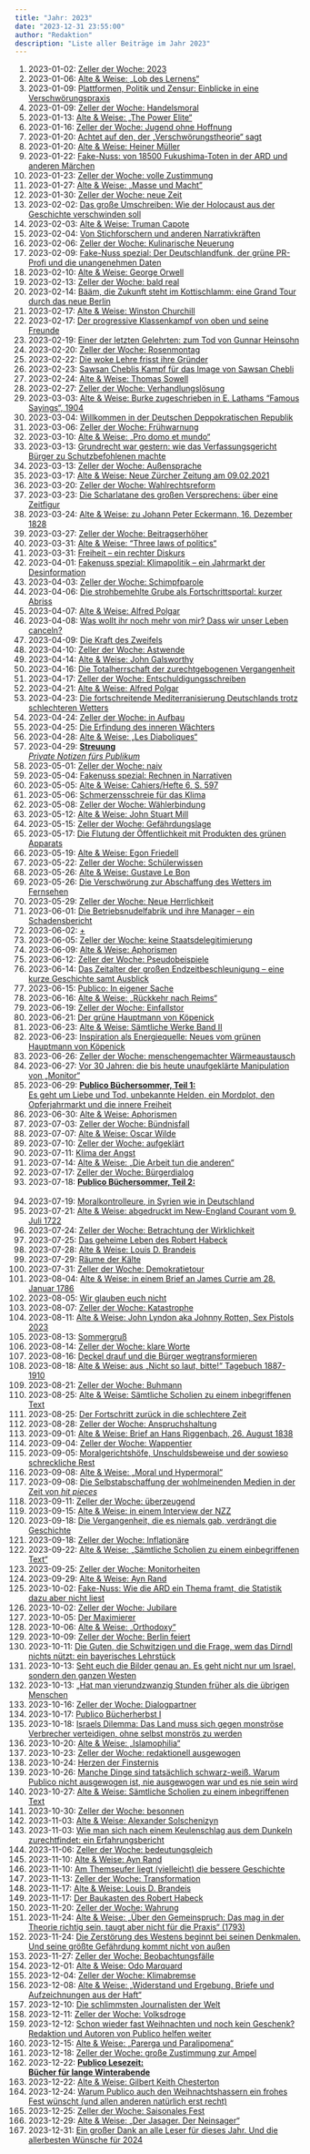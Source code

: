 ```yaml
---
title: "Jahr: 2023"
date: "2023-12-31 23:55:00"
author: "Redaktion"
description: "Liste aller Beiträge im Jahr 2023"
---
```


1. 2023-01-02: [Zeller der Woche: 2023](*<?=$rbase?>*/2023/01-zeller-der-woche-2023)
2. 2023-01-06: [Alte &amp; Weise: „Lob des Lernens“](*<?=$rbase?>*/2023/01-16592)
3. 2023-01-09: [Plattformen, Politik und Zensur: Einblicke in eine Verschwörungspraxis](*<?=$rbase?>*/2023/01-plattformen-politik-und-zensur-einblicke-in-eine-verschwoerungspraxis)
4. 2023-01-09: [Zeller der Woche: Handelsmoral](*<?=$rbase?>*/2023/01-zeller-der-woche-handelsmoral)
5. 2023-01-13: [Alte &amp; Weise: „The Power Elite“](*<?=$rbase?>*/2023/01-16640)
6. 2023-01-16: [Zeller der Woche: Jugend ohne Hoffnung](*<?=$rbase?>*/2023/01-zeller-der-woche-jugend-ohne-hoffnung)
7. 2023-01-20: [Achtet auf den, der „Verschwörungstheorie“ sagt](*<?=$rbase?>*/2023/01-achtet-auf-den-der-verschwoerungstheorie-sagt)
8. 2023-01-20: [Alte &amp; Weise: Heiner Müller](*<?=$rbase?>*/2023/01-16650)
9. 2023-01-22: [Fake-Nuss: von 18500 Fukushima-Toten in der ARD und anderen Märchen](*<?=$rbase?>*/2023/01-fake-nuss-von-18500-fukushima-toten-in-der-ard-und-anderen-maerchen)
10. 2023-01-23: [Zeller der Woche: volle Zustimmung](*<?=$rbase?>*/2023/01-zeller-der-woche-volle-zustimmung)
11. 2023-01-27: [Alte &amp; Weise: „Masse und Macht”](*<?=$rbase?>*/2023/01-16709)
12. 2023-01-30: [Zeller der Woche: neue Zeit](*<?=$rbase?>*/2023/01-zeller-der-woche-neue-zeit)
13. 2023-02-02: [Das große Umschreiben: Wie der Holocaust aus der Geschichte verschwinden soll](*<?=$rbase?>*/2023/02-das-grosse-umschreiben-wie-der-holocaust-aus-der-geschichte-verschwinden-soll)
14. 2023-02-03: [Alte &amp; Weise: Truman Capote](*<?=$rbase?>*/2023/02-16735)
15. 2023-02-04: [Von Stichforschern und anderen Narrativkräften](*<?=$rbase?>*/2023/02-von-stichforschern-und-anderen-narrativkraeften)
16. 2023-02-06: [Zeller der Woche: Kulinarische Neuerung](*<?=$rbase?>*/2023/02-zeller-der-woche-kulinarische-neuerung)
17. 2023-02-09: [Fake-Nuss spezial: Der Deutschlandfunk, der grüne PR-Profi und die unangenehmen Daten](*<?=$rbase?>*/2023/02-fake-nuss-spezial-der-deutschlandfunk-der-gruene-pr-profi-und-die-unangenehmen-daten)
18. 2023-02-10: [Alte &amp; Weise: George Orwell](*<?=$rbase?>*/2023/02-16771)
19. 2023-02-13: [Zeller der Woche: bald real](*<?=$rbase?>*/2023/02-zeller-der-woche-bald-real)
20. 2023-02-14: [Bääm, die Zukunft steht im Kottischlamm: eine Grand Tour durch das neue Berlin](*<?=$rbase?>*/2023/02-baeaem-die-zukunft-steht-im-kottischlamm-eine-grand-tour-durch-das-neue-berlin)
21. 2023-02-17: [Alte &amp; Weise: Winston Churchill](*<?=$rbase?>*/2023/02-16812)
22. 2023-02-17: [Der progressive Klassenkampf von oben und seine Freunde](*<?=$rbase?>*/2023/02-der-progressive-klassenkampf-von-oben-und-seine-freunde)
23. 2023-02-19: [Einer der letzten Gelehrten: zum Tod von Gunnar Heinsohn](*<?=$rbase?>*/2023/02-einer-der-letzten-gelehrten-zum-tod-von-gunnar-heinsohn)
24. 2023-02-20: [Zeller der Woche: Rosenmontag](*<?=$rbase?>*/2023/02-zeller-der-woche-rosenmontag)
25. 2023-02-22: [Die woke Lehre frisst ihre Gründer](*<?=$rbase?>*/2023/02-die-woke-lehre-frisst-ihre-gruender)
26. 2023-02-23: [Sawsan Cheblis Kampf für das Image von Sawsan Chebli](*<?=$rbase?>*/2023/02-sawsan-cheblis-kampf-fuer-das-image-von-sawsan-chebli)
27. 2023-02-24: [Alte &amp; Weise: Thomas Sowell](*<?=$rbase?>*/2023/02-16869)
28. 2023-02-27: [Zeller der Woche: Verhandlungslösung](*<?=$rbase?>*/2023/02-zeller-der-woche-verhandlungsloesung)
29. 2023-03-03: [Alte &amp; Weise: Burke zugeschrieben in E. Lathams “Famous Sayings“, 1904](*<?=$rbase?>*/2023/03-16898)
30. 2023-03-04: [Willkommen in der Deutschen Deppokratischen Republik](*<?=$rbase?>*/2023/03-willkommen-in-der-deutschen-deppokratischen-republik)
31. 2023-03-06: [Zeller der Woche: Frühwarnung](*<?=$rbase?>*/2023/03-zeller-der-woche-fruehwarnung)
32. 2023-03-10: [Alte &amp; Weise: „Pro domo et mundo“](*<?=$rbase?>*/2023/03-16932)
33. 2023-03-13: [Grundrecht war gestern: wie das Verfassungsgericht Bürger zu Schutzbefohlenen machte](*<?=$rbase?>*/2023/03-grundrecht-war-gestern-wie-das-verfassungsgericht-buerger-zu-schutzbefohlenen-machte)
34. 2023-03-13: [Zeller der Woche: Außensprache](*<?=$rbase?>*/2023/03-zeller-der-woche-aussensprache)
35. 2023-03-17: [Alte &amp; Weise: Neue Zürcher Zeitung am 09.02.2021](*<?=$rbase?>*/2023/03-16953)
36. 2023-03-20: [Zeller der Woche: Wahlrechtsreform](*<?=$rbase?>*/2023/03-zeller-der-woche-wahlrechtsreform)
37. 2023-03-23: [Die Scharlatane des großen Versprechens: über eine Zeitfigur](*<?=$rbase?>*/2023/03-die-scharlatane-des-grossen-versprechens-ueber-eine-zeitfigur)
38. 2023-03-24: [Alte &amp; Weise: zu Johann Peter Eckermann, 16. Dezember 1828](*<?=$rbase?>*/2023/03-16969)
39. 2023-03-27: [Zeller der Woche: Beitragserhöher](*<?=$rbase?>*/2023/03-zeller-der-woche-beitragserhoeher)
40. 2023-03-31: [Alte &amp; Weise: “Three laws of politics“](*<?=$rbase?>*/2023/03-16978)
41. 2023-03-31: [Freiheit – ein rechter Diskurs](*<?=$rbase?>*/2023/03-freiheit-ein-rechter-diskurs)
42. 2023-04-01: [Fakenuss spezial: Klimapolitik – ein Jahrmarkt der Desinformation](*<?=$rbase?>*/2023/04-fakenuss-spezial-klimapolitik-ein-jahrmarkt-der-desinformation)
43. 2023-04-03: [Zeller der Woche: Schimpfparole](*<?=$rbase?>*/2023/04-zeller-der-woche-schimpfparole)
44. 2023-04-06: [Die strohbemehlte Grube als Fortschrittsportal: kurzer Abriss](*<?=$rbase?>*/2023/04-die-strohbemehlte-grube-als-fortschrittsportal-kurzer-abriss)
45. 2023-04-07: [Alte &amp; Weise: Alfred Polgar](*<?=$rbase?>*/2023/04-17030)
46. 2023-04-08: [Was wollt ihr noch mehr von mir? Dass wir unser Leben canceln?](*<?=$rbase?>*/2023/04-was-wollt-ihr-noch-mehr-von-mir-dass-wir-unser-leben-canceln)
47. 2023-04-09: [Die Kraft des Zweifels](*<?=$rbase?>*/2023/04-die-kraft-des-zweifels)
48. 2023-04-10: [Zeller der Woche: Astwende](*<?=$rbase?>*/2023/04-zeller-der-woche-astwende)
49. 2023-04-14: [Alte &amp; Weise: John Galsworthy](*<?=$rbase?>*/2023/04-17056)
50. 2023-04-16: [Die Totalherrschaft der zurechtgebogenen Vergangenheit](*<?=$rbase?>*/2023/04-die-totalherrschaft-der-zurechtgebogenen-vergangenheit)
51. 2023-04-17: [Zeller der Woche: Entschuldigungsschreiben](*<?=$rbase?>*/2023/04-zeller-der-woche-entschuldigungsschreiben)
52. 2023-04-21: [Alte &amp; Weise: Alfred Polgar](*<?=$rbase?>*/2023/04-17085)
53. 2023-04-23: [Die fortschreitende Mediterranisierung Deutschlands trotz schlechteren Wetters](*<?=$rbase?>*/2023/04-die-fortschreitende-mediterranisierung-deutschlands-trotz-schlechteren-wetters)
54. 2023-04-24: [Zeller der Woche: in Aufbau](*<?=$rbase?>*/2023/04-zeller-der-woche-in-aufbau)
55. 2023-04-25: [Die Erfindung des inneren Wächters](*<?=$rbase?>*/2023/04-die-erfindung-des-inneren-waechters)
56. 2023-04-28: [Alte &amp; Weise: „Les Diaboliques“](*<?=$rbase?>*/2023/04-17124)
57. 2023-04-29: [<b>Streuung</b><br><i>Private Notizen fürs Publikum</i></br>](*<?=$rbase?>*/2023/04-streuungprivate-notizen-fuers-publikum)
58. 2023-05-01: [Zeller der Woche: naiv](*<?=$rbase?>*/2023/05-zeller-der-woche-naiv)
59. 2023-05-04: [Fakenuss spezial: Rechnen in Narrativen](*<?=$rbase?>*/2023/05-fakenuss-spezial-rechnen-in-narrativen)
60. 2023-05-05: [Alte &amp; Weise: Cahiers/Hefte 6, S. 597](*<?=$rbase?>*/2023/05-17188)
61. 2023-05-06: [Schmerzensschreie für das Klima](*<?=$rbase?>*/2023/05-schmerzensschreie-fuer-das-klima)
62. 2023-05-08: [Zeller der Woche: Wählerbindung](*<?=$rbase?>*/2023/05-zeller-der-woche-waehlerbindung)
63. 2023-05-12: [Alte &amp; Weise: John Stuart Mill](*<?=$rbase?>*/2023/05-17222)
64. 2023-05-15: [Zeller der Woche: Gefährdungslage](*<?=$rbase?>*/2023/05-zeller-der-woche-gefaehrdungslage)
65. 2023-05-17: [Die Flutung der Öffentlichkeit mit Produkten des grünen Apparats](*<?=$rbase?>*/2023/05-die-flutung-der-oeffentlichkeit-mit-produkten-des-gruenen-apparats)
66. 2023-05-19: [Alte &amp; Weise: Egon Friedell](*<?=$rbase?>*/2023/05-17260)
67. 2023-05-22: [Zeller der Woche: Schülerwissen](*<?=$rbase?>*/2023/05-zeller-der-woche-schuelerwissen)
68. 2023-05-26: [Alte &amp; Weise: Gustave Le Bon](*<?=$rbase?>*/2023/05-17268)
69. 2023-05-26: [Die Verschwörung zur Abschaffung des Wetters im Fernsehen](*<?=$rbase?>*/2023/05-die-verschwoerung-zur-abschaffung-des-wetters-im-fernsehen)
70. 2023-05-29: [Zeller der Woche: Neue Herrlichkeit](*<?=$rbase?>*/2023/05-zeller-der-woche-neue-herrlichkeit-2)
71. 2023-06-01: [Die Betriebsnudelfabrik und ihre Manager – ein Schadensbericht](*<?=$rbase?>*/2023/06-die-betriebsnudelfabrik-und-ihre-manager-ein-schadensbericht)
72. 2023-06-02: [+](*<?=$rbase?>*/2023/06-17302)
73. 2023-06-05: [Zeller der Woche: keine Staatsdelegitimierung](*<?=$rbase?>*/2023/06-zeller-der-woche-keine-staatsdelegitimierung)
74. 2023-06-09: [Alte &amp; Weise: Aphorismen](*<?=$rbase?>*/2023/06-17331)
75. 2023-06-12: [Zeller der Woche: Pseudobeispiele](*<?=$rbase?>*/2023/06-zeller-der-woche-pseudobeispiele)
76. 2023-06-14: [Das Zeitalter der großen Endzeitbeschleunigung – eine kurze Geschichte samt Ausblick](*<?=$rbase?>*/2023/06-das-zeitalter-der-grossen-endzeitbeschleunigung-eine-kurze-geschichte-samt-ausblick)
77. 2023-06-15: [Publico: In eigener Sache](*<?=$rbase?>*/2023/06-publico-in-eigener-sache-2)
78. 2023-06-16: [Alte &amp; Weise: „Rückkehr nach Reims“](*<?=$rbase?>*/2023/06-17359)
79. 2023-06-19: [Zeller der Woche: Einfallstor](*<?=$rbase?>*/2023/06-zeller-der-woche-einfallstor)
80. 2023-06-21: [Der grüne Hauptmann von Köpenick](*<?=$rbase?>*/2023/06-der-gruene-hauptmann-von-koepenick)
81. 2023-06-23: [Alte &amp; Weise: Sämtliche Werke Band II](*<?=$rbase?>*/2023/06-17382)
82. 2023-06-23: [Inspiration als Energiequelle: Neues vom grünen Hauptmann von Köpenick](*<?=$rbase?>*/2023/06-inspiration-als-energiequelle-neues-vom-gruenen-hauptmann-von-koepenick)
83. 2023-06-26: [Zeller der Woche: menschengemachter Wärmeaustausch](*<?=$rbase?>*/2023/06-zeller-der-woche-menschengemachter-waermeaustausch)
84. 2023-06-27: [Vor 30 Jahren: die bis heute unaufgeklärte Manipulation von „Monitor“](*<?=$rbase?>*/2023/06-vor-30-jahren-die-bis-heute-unaufgeklaerte-manipulation-von-monitor)
85. 2023-06-29: [<b>Publico Büchersommer, Teil 1:</b><br>Es geht um Liebe und Tod, unbekannte Helden, ein Mordplot, den Opferjahrmarkt und die innere Freiheit</br>](*<?=$rbase?>*/2023/06-publico-buechersommer-teil-1es-geht-um-liebe-und-tod-unbekannte-helden-ein-mordplot-den-opferjahrmarkt-und-die-innere-freiheit)
86. 2023-06-30: [Alte &amp; Weise: Aphorismen](*<?=$rbase?>*/2023/06-17424)
87. 2023-07-03: [Zeller der Woche: Bündnisfall](*<?=$rbase?>*/2023/07-zeller-der-woche-buendnisfall)
88. 2023-07-07: [Alte &amp; Weise: Oscar Wilde](*<?=$rbase?>*/2023/07-17463)
89. 2023-07-10: [Zeller der Woche: aufgeklärt](*<?=$rbase?>*/2023/07-zeller-der-woche-aufgeklaert)
90. 2023-07-11: [Klima der Angst](*<?=$rbase?>*/2023/07-klima-der-angst)
91. 2023-07-14: [Alte &amp; Weise: „Die Arbeit tun die anderen“](*<?=$rbase?>*/2023/07-17501)
92. 2023-07-17: [Zeller der Woche: Bürgerdialog](*<?=$rbase?>*/2023/07-zeller-der-woche-buergerdialog)
93. 2023-07-18: [<b>Publico Büchersommer, Teil 2:</b><br></br>](*<?=$rbase?>*/2023/07-publico-buechersommer-teil-2)
94. 2023-07-19: [Moralkontrolleure, in Syrien wie in Deutschland](*<?=$rbase?>*/2023/07-moralkontrolleure-in-syrien-wie-in-deutschland)
95. 2023-07-21: [Alte &amp; Weise: abgedruckt im New-England Courant vom 9. Juli 1722](*<?=$rbase?>*/2023/07-17551)
96. 2023-07-24: [Zeller der Woche: Betrachtung der Wirklichkeit](*<?=$rbase?>*/2023/07-zeller-der-woche-betrachtung-der-wirklichkeit)
97. 2023-07-25: [Das geheime Leben des Robert Habeck](*<?=$rbase?>*/2023/07-das-geheime-leben-des-robert-habeck)
98. 2023-07-28: [Alte &amp; Weise: Louis D. Brandeis](*<?=$rbase?>*/2023/07-17584)
99. 2023-07-29: [Räume der Kälte](*<?=$rbase?>*/2023/07-raeume-der-kaelte)
100. 2023-07-31: [Zeller der Woche: Demokratietour](*<?=$rbase?>*/2023/07-zeller-der-woche-demokratietour)
101. 2023-08-04: [Alte &amp; Weise: in einem Brief an James Currie am 28. Januar 1786](*<?=$rbase?>*/2023/08-17599)
102. 2023-08-05: [Wir glauben euch nicht](*<?=$rbase?>*/2023/08-wir-glauben-euch-nicht)
103. 2023-08-07: [Zeller der Woche: Katastrophe](*<?=$rbase?>*/2023/08-zeller-der-woche-katastrophe)
104. 2023-08-11: [Alte &amp; Weise: John Lyndon aka Johnny Rotten, Sex Pistols 2023](*<?=$rbase?>*/2023/08-17630)
105. 2023-08-13: [Sommergruß](*<?=$rbase?>*/2023/08-17636)
106. 2023-08-14: [Zeller der Woche: klare Worte](*<?=$rbase?>*/2023/08-zeller-der-woche-klare-worte)
107. 2023-08-16: [Deckel drauf und die Bürger wegtransformieren](*<?=$rbase?>*/2023/08-deckel-drauf-und-die-buerger-wegtransformieren)
108. 2023-08-18: [Alte &amp; Weise: aus „Nicht so laut, bitte!“ Tagebuch 1887-1910](*<?=$rbase?>*/2023/08-17658)
109. 2023-08-21: [Zeller der Woche: Buhmann](*<?=$rbase?>*/2023/08-zeller-der-woche-buhmann)
110. 2023-08-25: [Alte &amp; Weise: Sämtliche Scholien zu einem inbegriffenen Text](*<?=$rbase?>*/2023/08-17686)
111. 2023-08-25: [Der Fortschritt zurück in die schlechtere Zeit](*<?=$rbase?>*/2023/08-der-fortschritt-zurueck-in-die-schlechtere-zeit)
112. 2023-08-28: [Zeller der Woche: Anspruchshaltung](*<?=$rbase?>*/2023/08-zeller-der-woche-anspruchshaltung)
113. 2023-09-01: [Alte &amp; Weise: Brief an Hans Riggenbach, 26. August 1838](*<?=$rbase?>*/2023/09-17697)
114. 2023-09-04: [Zeller der Woche: Wappentier](*<?=$rbase?>*/2023/09-zeller-der-woche-wappentier)
115. 2023-09-05: [Moralgerichtshöfe, Unschuldsbeweise und der sowieso schreckliche Rest](*<?=$rbase?>*/2023/09-moralgerichtshoefe-unschuldsbeweise-und-der-sowieso-schreckliche-rest)
116. 2023-09-08: [Alte &amp; Weise: „Moral und Hypermoral“](*<?=$rbase?>*/2023/09-17741)
117. 2023-09-08: [Die Selbstabschaffung der wohlmeinenden Medien in der Zeit von <i>hit pieces</i>](*<?=$rbase?>*/2023/09-die-selbstabschaffung-der-wohlmeinenden-medien-in-der-zeit-von-hit-pieces)
118. 2023-09-11: [Zeller der Woche: überzeugend](*<?=$rbase?>*/2023/09-zeller-der-woche-ueberzeugend)
119. 2023-09-15: [Alte &amp; Weise: in einem Interview der NZZ](*<?=$rbase?>*/2023/09-17764)
120. 2023-09-18: [Die Vergangenheit, die es niemals gab, verdrängt die Geschichte](*<?=$rbase?>*/2023/09-die-vergangenheit-die-es-niemals-gab-verdraengt-die-geschichte)
121. 2023-09-18: [Zeller der Woche: Inflationäre](*<?=$rbase?>*/2023/09-zeller-der-woche-inflationaere)
122. 2023-09-22: [Alte &amp; Weise: „Sämtliche Scholien zu einem einbegriffenen Text“](*<?=$rbase?>*/2023/09-17793)
123. 2023-09-25: [Zeller der Woche: Monitorheiten](*<?=$rbase?>*/2023/09-zeller-der-woche-monitorheiten)
124. 2023-09-29: [Alte &amp; Weise: Ayn Rand](*<?=$rbase?>*/2023/09-17802)
125. 2023-10-02: [Fake-Nuss: Wie die ARD ein Thema framt, die Statistik dazu aber nicht liest](*<?=$rbase?>*/2023/10-fake-nuss-wie-die-ard-ein-thema-framt-die-statistik-dazu-aber-nicht-liest)
126. 2023-10-02: [Zeller der Woche: Jubilare](*<?=$rbase?>*/2023/10-zeller-der-woche-jubiliare)
127. 2023-10-05: [Der Maximierer](*<?=$rbase?>*/2023/10-der-maximierer)
128. 2023-10-06: [Alte &amp; Weise: „Orthodoxy“](*<?=$rbase?>*/2023/10-17845)
129. 2023-10-09: [Zeller der Woche: Berlin feiert](*<?=$rbase?>*/2023/10-zeller-der-woche-berlin-feiert)
130. 2023-10-11: [Die Guten, die Schwitzigen und die Frage, wem das Dirndl nichts nützt: ein bayerisches Lehrstück](*<?=$rbase?>*/2023/10-die-guten-die-schwitzigen-und-die-frage-wem-das-dirndl-nichts-nuetzt-ein-bayerisches-lehrstueck)
131. 2023-10-13: [Seht euch die Bilder genau an. Es geht nicht nur um Israel, sondern den ganzen Westen](*<?=$rbase?>*/2023/10-seht-euch-die-bilder-genau-an-es-geht-nicht-nur-um-israel-sondern-den-ganzen-westen)
132. 2023-10-13: [„Hat man vierundzwanzig Stunden früher als die übrigen Menschen](*<?=$rbase?>*/2023/10-17877)
133. 2023-10-16: [Zeller der Woche: Dialogpartner](*<?=$rbase?>*/2023/10-zeller-der-woche-dialogpartner)
134. 2023-10-17: [Publico Bücherherbst I](*<?=$rbase?>*/2023/10-publico-buecherherbst-i-2)
135. 2023-10-18: [Israels Dilemma: Das Land muss sich gegen monströse Verbrecher verteidigen, ohne selbst monströs zu werden](*<?=$rbase?>*/2023/10-israels-dilemma-das-land-muss-sich-gegen-monstroese-verbrecher-verteidigen-ohne-selbst-monstroes-zu-werden)
136. 2023-10-20: [Alte &amp; Weise: „Islamophilia“](*<?=$rbase?>*/2023/10-17923)
137. 2023-10-23: [Zeller der Woche: redaktionell ausgewogen](*<?=$rbase?>*/2023/10-zeller-der-woche-redaktionell-ausgewogen)
138. 2023-10-24: [Herzen der Finsternis](*<?=$rbase?>*/2023/10-herzen-der-finsternis)
139. 2023-10-26: [Manche Dinge sind tatsächlich schwarz-weiß. Warum Publico nicht ausgewogen ist, nie ausgewogen war und es nie sein wird](*<?=$rbase?>*/2023/10-manche-dinge-sind-tatsaechlich-schwarz-weiss-warum-publico-nicht-ausgewogen-ist-nie-ausgewogen-war-und-es-nie-sein-wird)
140. 2023-10-27: [Alte &amp; Weise: Sämtliche Scholien zu einem inbegriffenen Text](*<?=$rbase?>*/2023/10-17953)
141. 2023-10-30: [Zeller der Woche: besonnen](*<?=$rbase?>*/2023/10-zeller-der-woche-besonnen)
142. 2023-11-03: [Alte &amp; Weise: Alexander Solschenizyn](*<?=$rbase?>*/2023/11-17976)
143. 2023-11-03: [Wie man sich nach einem Keulenschlag aus dem Dunkeln zurechtfindet: ein Erfahrungsbericht](*<?=$rbase?>*/2023/11-wie-man-sich-nach-einem-keulenschlag-aus-dem-dunkeln-zurechtfindet-ein-erfahrungsbericht)
144. 2023-11-06: [Zeller der Woche: bedeutungsgleich](*<?=$rbase?>*/2023/11-zeller-der-woche-bedeutungsgleich)
145. 2023-11-10: [Alte &amp; Weise: Ayn Rand](*<?=$rbase?>*/2023/11-17989)
146. 2023-11-10: [Am Themseufer liegt (vielleicht) die bessere Geschichte](*<?=$rbase?>*/2023/11-am-themseufer-liegt-vielleicht-die-bessere-geschichte)
147. 2023-11-13: [Zeller der Woche: Transformation](*<?=$rbase?>*/2023/11-zeller-der-woche-transformation)
148. 2023-11-17: [Alte &amp; Weise: Louis D. Brandeis](*<?=$rbase?>*/2023/11-18020)
149. 2023-11-17: [Der Baukasten des Robert Habeck](*<?=$rbase?>*/2023/11-der-baukasten-des-robert-habeck)
150. 2023-11-20: [Zeller der Woche: Wahrung](*<?=$rbase?>*/2023/11-zeller-der-woche-wahrung)
151. 2023-11-24: [Alte &amp; Weise: „Über den Gemeinspruch: Das mag in der Theorie richtig sein, taugt aber nicht für die Praxis“ (1793)](*<?=$rbase?>*/2023/11-18031)
152. 2023-11-24: [Die Zerstörung des Westens beginnt bei seinen Denkmalen. Und seine größte Gefährdung kommt nicht von außen](*<?=$rbase?>*/2023/11-die-zerstoerung-des-westens-beginnt-bei-seinen-denkmalen-und-das-gefaehrlichste-kommt-nicht-von-aussen)
153. 2023-11-27: [Zeller der Woche: Beobachtungsfälle](*<?=$rbase?>*/2023/11-zeller-der-woche-beobachtungsfaelle)
154. 2023-12-01: [Alte &amp; Weise: Odo Marquard](*<?=$rbase?>*/2023/12-18061)
155. 2023-12-04: [Zeller der Woche: Klimabremse](*<?=$rbase?>*/2023/12-zeller-der-woche-klimabremse)
156. 2023-12-08: [Alte &amp; Weise: „Widerstand und Ergebung. Briefe und Aufzeichnungen aus der Haft“](*<?=$rbase?>*/2023/12-18067)
157. 2023-12-10: [Die schlimmsten Journalisten der Welt](*<?=$rbase?>*/2023/12-die-schlechtesten-journalisten-der-welt)
158. 2023-12-11: [Zeller der Woche: Volksdroge](*<?=$rbase?>*/2023/12-zeller-der-woche-volksdroge)
159. 2023-12-12: [Schon wieder fast Weihnachten und noch kein Geschenk? Redaktion und Autoren von Publico helfen weiter](*<?=$rbase?>*/2023/12-schon-wieder-fast-weihnachten-und-noch-kein-geschenk-redaktion-und-autoren-von-publico-helfen-weiter)
160. 2023-12-15: [Alte &amp; Weise: „Parerga und Paralipomena“](*<?=$rbase?>*/2023/12-18126)
161. 2023-12-18: [Zeller der Woche: große Zustimmung zur Ampel](*<?=$rbase?>*/2023/12-zeller-der-woche-grosse-zustimmung-zur-ampel)
162. 2023-12-22: [<b>Publico Lesezeit:<br>Bücher für lange Winterabende</br></b>](*<?=$rbase?>*/2023/12-publico-lesezeitbuecher-fuer-lange-winterabende)
163. 2023-12-22: [Alte &amp; Weise: Gilbert Keith Chesterton](*<?=$rbase?>*/2023/12-18133)
164. 2023-12-24: [Warum Publico auch den Weihnachtshassern ein frohes Fest wünscht (und allen anderen natürlich erst recht)](*<?=$rbase?>*/2023/12-warum-publico-auch-den-weihnachtshassern-ein-frohes-fest-wuenscht-und-allen-anderen-natuerlich-erst-recht)
165. 2023-12-25: [Zeller der Woche: Saisonales Fest](*<?=$rbase?>*/2023/12-zeller-der-woche-saisonales-fest)
166. 2023-12-29: [Alte &amp; Weise: „Der Jasager. Der Neinsager“](*<?=$rbase?>*/2023/12-18176)
167. 2023-12-31: [Ein großer Dank an alle Leser für dieses Jahr. Und die allerbesten Wünsche für 2024](*<?=$rbase?>*/2023/12-ein-grosser-dank-an-alle-leser-fuer-dieses-jahr-und-die-allerbesten-wuensche-fuer-2024)




